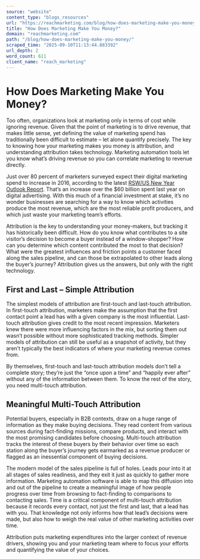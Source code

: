 ```yaml
---
source: "website"
content_type: "blogs_resources"
url: "https://reachmarketing.com/blog/how-does-marketing-make-you-money/"
title: "How Does Marketing Make You Money?"
domain: "reachmarketing.com"
path: "/blog/how-does-marketing-make-you-money/"
scraped_time: "2025-09-10T11:13:44.883392"
url_depth: 2
word_count: 611
client_name: "reach_marketing"
---
```


# How Does Marketing Make You Money?

Too often, organizations look at marketing only in terms of cost while ignoring revenue. Given that the point of marketing is to drive revenue, that makes little sense, yet defining the value of marketing spend has traditionally been difficult to estimate – let alone quantify precisely. The key to knowing how your marketing makes you money is attribution, and understanding attribution takes technology. Marketing automation tools let you know what’s driving revenue so you can correlate marketing to revenue directly.

Just over 80 percent of marketers surveyed expect their digital marketing spend to increase in 2016, according to the latest [RSW/US New Year Outlook Report](http://www.rswus.com/wp-content/uploads/2016/01/2016-Marketer-Agency-New-Year-Outlook-Survey.pdf). That’s an increase over the $60 billion spent last year on digital advertising. With this much of a financial investment at stake, it’s no wonder businesses are searching for a way to know which activities produce the most revenue, which are the most reliable profit producers, and which just waste your marketing team’s efforts.

Attribution is the key to understanding your money-makers, but tracking it has historically been difficult. How do you know what contributes to a site visitor’s decision to become a buyer instead of a window-shopper? How can you determine which content contributed the most to that decision? What were the greatest influences and friction points a customer faced along the sales pipeline, and can those be extrapolated to other leads along the buyer’s journey? Attribution gives us the answers, but only with the right technology.

## First and Last – Simple Attribution

The simplest models of attribution are first-touch and last-touch attribution. In first-touch attribution, marketers make the assumption that the first contact point a lead has with a given company is the most influential. Last-touch attribution gives credit to the most recent impression. Marketers knew there were more influencing factors in the mix, but sorting them out wasn’t possible without more sophisticated tracking methods. Simpler models of attribution can still be useful as a snapshot of activity, but they aren’t typically the best indicators of where your marketing revenue comes from.

By themselves, first-touch and last-touch attribution models don’t tell a complete story; they’re just the “once upon a time” and “happily ever after” without any of the information between them. To know the rest of the story, you need multi-touch attribution.

## Meaningful Multi-Touch Attribution

Potential buyers, especially in B2B contexts, draw on a huge range of information as they make buying decisions. They read content from various sources during fact-finding missions, compare products, and interact with the most promising candidates before choosing. Multi-touch attribution tracks the interest of these buyers by their behavior over time so each station along the buyer’s journey gets earmarked as a revenue producer or flagged as an inessential component of buying decisions.

The modern model of the sales pipeline is full of holes. Leads pour into it at all stages of sales readiness, and they exit it just as quickly to gather more information. Marketing automation software is able to map this diffusion into and out of the pipeline to create a meaningful image of how people progress over time from browsing to fact-finding to comparisons to contacting sales. Time is a critical component of multi-touch attribution because it records every contact, not just the first and last, that a lead has with you. That knowledge not only informs how that lead’s decisions were made, but also how to weigh the real value of other marketing activities over time.

Attribution puts marketing expenditures into the larger context of revenue drivers, showing you and your marketing team where to focus your efforts and quantifying the value of your choices.